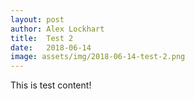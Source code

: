 ```yaml
---
layout: post
author: Alex Lockhart
title:  Test 2
date:   2018-06-14
image: assets/img/2018-06-14-test-2.png
---
```


This is test content!
